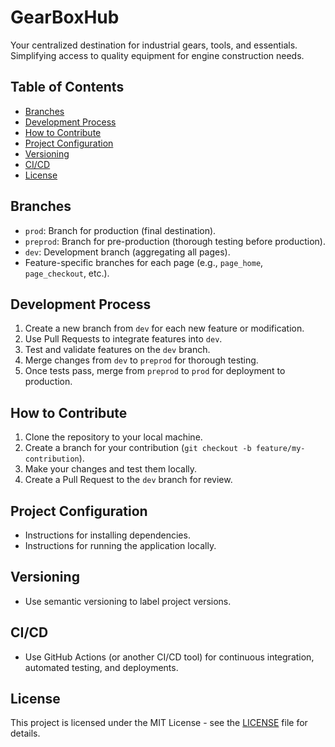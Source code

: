 # GearBoxHub

Your centralized destination for industrial gears, tools, and essentials. Simplifying access to quality equipment for engine construction needs.

## Table of Contents

- [Branches](#branches)
- [Development Process](#development-process)
- [How to Contribute](#how-to-contribute)
- [Project Configuration](#project-configuration)
- [Versioning](#versioning)
- [CI/CD](#cicd)
- [License](#license)

## Branches

- `prod`: Branch for production (final destination).
- `preprod`: Branch for pre-production (thorough testing before production).
- `dev`: Development branch (aggregating all pages).
- Feature-specific branches for each page (e.g., `page_home`, `page_checkout`, etc.).

## Development Process

1. Create a new branch from `dev` for each new feature or modification.
2. Use Pull Requests to integrate features into `dev`.
3. Test and validate features on the `dev` branch.
4. Merge changes from `dev` to `preprod` for thorough testing.
5. Once tests pass, merge from `preprod` to `prod` for deployment to production.

## How to Contribute

1. Clone the repository to your local machine.
2. Create a branch for your contribution (`git checkout -b feature/my-contribution`).
3. Make your changes and test them locally.
4. Create a Pull Request to the `dev` branch for review.

## Project Configuration

- Instructions for installing dependencies.
- Instructions for running the application locally.

## Versioning

- Use semantic versioning to label project versions.

## CI/CD

- Use GitHub Actions (or another CI/CD tool) for continuous integration, automated testing, and deployments.

## License

This project is licensed under the MIT License - see the [LICENSE](LICENSE) file for details.
